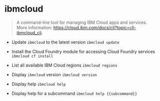 # ibmcloud
> A command-line tool for managing IBM Cloud apps and services.
> More information: <https://cloud.ibm.com/docs/cli?topic=cli-ibmcloud_cli>.

- Update `ibmcloud` to the latest version
`ibmcloud update`

- Install the Cloud Foundry module for accessing Cloud Foundry services
`ibmcloud cf install`

- List all available IBM Cloud regions
`ibmcloud regions`

- Display `ibmcloud` version
`ibmcloud version`

- Display help
`ibmcloud help`

- Display help for a subcommand
`ibmcloud help {{subcommand}}`

